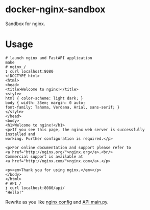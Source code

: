 # docker-nginx-sandbox

Sandbox for nginx.

# Usage

```
# launch nginx and FastAPI application
make
# nginx /
❯ curl localhost:8080
<!DOCTYPE html>
<html>
<head>
<title>Welcome to nginx!</title>
<style>
html { color-scheme: light dark; }
body { width: 35em; margin: 0 auto;
font-family: Tahoma, Verdana, Arial, sans-serif; }
</style>
</head>
<body>
<h1>Welcome to nginx!</h1>
<p>If you see this page, the nginx web server is successfully installed and
working. Further configuration is required.</p>

<p>For online documentation and support please refer to
<a href="http://nginx.org/">nginx.org</a>.<br/>
Commercial support is available at
<a href="http://nginx.com/">nginx.com</a>.</p>

<p><em>Thank you for using nginx.</em></p>
</body>
</html>
# API /
❯ curl localhost:8080/api/
"Hello!"
```

Rewrite as you like [nginx config](files/nginx/etc/nginx/conf.d/default.conf) and [API main.py](files/api/main.py).
